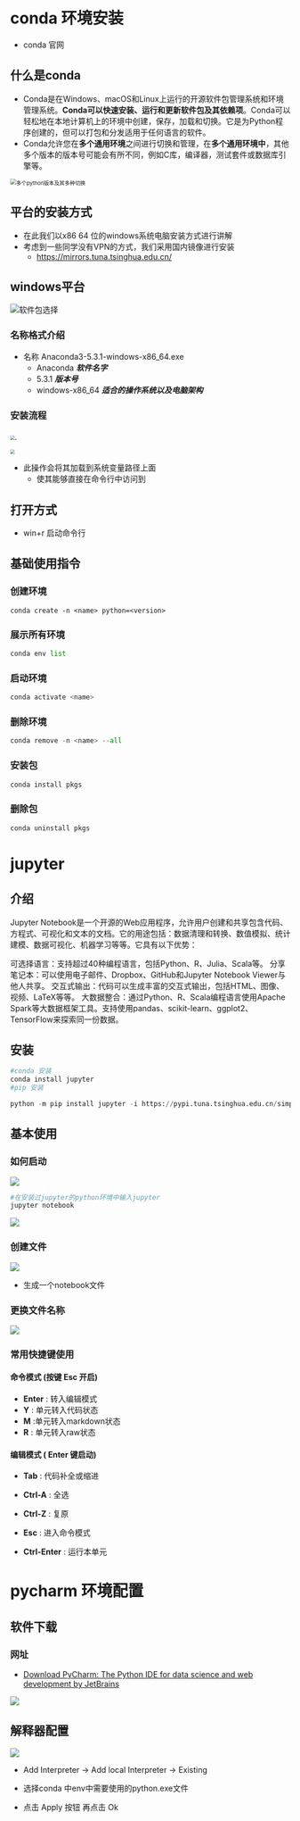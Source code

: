 # conda 环境安装

* conda 官网

##  什么是conda

* Conda是在Windows、macOS和Linux上运行的开源软件包管理系统和环境管理系统。**Conda可以快速安装、运行和更新软件包及其依赖项**。Conda可以轻松地在本地计算机上的环境中创建，保存，加载和切换。它是为Python程序创建的，但可以打包和分发适用于任何语言的软件。
* Conda允许您在**多个通用环境**之间进行切换和管理，在**多个通用环境中**，其他多个版本的版本号可能会有所不同，例如C库，编译器，测试套件或数据库引擎等。

<img src="..\pictures\环境照片.png" alt="多个python版本及其多种切换" style="zoom:67%;" />

## 平台的安装方式

* 在此我们以x86 64 位的windows系统电脑安装方式进行讲解
* 考虑到一些同学没有VPN的方式，我们采用国内镜像进行安装
  * https://mirrors.tuna.tsinghua.edu.cn/

## windows平台

![软件包选择](../pictures/conda02.png)

### 名称格式介绍

* 名称	Anaconda3-5.3.1-windows-x86_64.exe
  * Anaconda ***软件名字***
  * 5.3.1 ***版本号***
  * windows-x86_64 ***适合的操作系统以及电脑架构***



### 安装流程

#### 

<img src="..\pictures\conda03.png" style="zoom:50%;" />.

<img src="..\pictures\conda04.png" style="zoom:50%;" />

* 此操作会将其加载到系统变量路径上面
  * 使其能够直接在命令行中访问到

## 打开方式

* win+r 启动命令行

## 基础使用指令

### 

### 创建环境

```pytho
conda create -n <name> python=<version>
```



### 展示所有环境

```python
conda env list
```

### 启动环境

```python
conda activate <name>
```

### 删除环境

```python
conda remove -n <name> --all
```

### 安装包

```python
conda install pkgs
```

### 删除包

```python
conda uninstall pkgs
```

# jupyter



## 介绍

Jupyter Notebook是一个开源的Web应用程序，允许用户创建和共享包含代码、方程式、可视化和文本的文档。它的用途包括：数据清理和转换、数值模拟、统计建模、数据可视化、机器学习等等。它具有以下优势：

可选择语言：支持超过40种编程语言，包括Python、R、Julia、Scala等。
 分享笔记本：可以使用电子邮件、Dropbox、GitHub和Jupyter Notebook Viewer与他人共享。
 交互式输出：代码可以生成丰富的交互式输出，包括HTML、图像、视频、LaTeX等等。
 大数据整合：通过Python、R、Scala编程语言使用Apache Spark等大数据框架工具。支持使用pandas、scikit-learn、ggplot2、TensorFlow来探索同一份数据。

## 安装

```python
#conda 安装
conda install jupyter
#pip 安装

python -m pip install jupyter -i https://pypi.tuna.tsinghua.edu.cn/simple

```



## 基本使用

### 如何启动

![](../pictures/jupyter01.png)

```python
#在安装过jupyter的python环境中输入jupyter
jupyter notebook
```

![](../pictures/jupyter02.png)

### 创建文件

![](../pictures/jupyter03.png)

* 生成一个notebook文件

### 更换文件名称

![](../pictures/jupyter04.png)

### 常用快捷键使用

#### 命令模式 (按键 Esc 开启)

- **Enter** : 转入编辑模式
- **Y** : 单元转入代码状态
- **M** :单元转入markdown状态
- **R** : 单元转入raw状态

#### 编辑模式 ( Enter 键启动)

- **Tab** : 代码补全或缩进

- **Ctrl-A** : 全选

- **Ctrl-Z** : 复原

- **Esc** : 进入命令模式

- **Ctrl-Enter** : 运行本单元

# pycharm 环境配置

## 软件下载

### 网址

* [Download PyCharm: The Python IDE for data science and web development by JetBrains](https://www.jetbrains.com/pycharm/download/?section=windows)

![](../pictures/pycharmInstall.png)

## 解释器配置

![](../pictures/configPython.png)



* Add Interpreter -> Add local Interpreter -> Existing

* 选择conda 中env中需要使用的python.exe文件

* 点击 Apply 按钮 再点击 Ok
